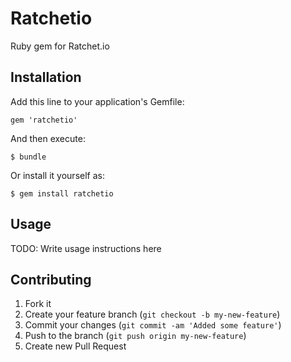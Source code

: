 # Ratchetio

Ruby gem for Ratchet.io

## Installation

Add this line to your application's Gemfile:

    gem 'ratchetio'

And then execute:

    $ bundle

Or install it yourself as:

    $ gem install ratchetio

## Usage

TODO: Write usage instructions here

## Contributing

1. Fork it
2. Create your feature branch (`git checkout -b my-new-feature`)
3. Commit your changes (`git commit -am 'Added some feature'`)
4. Push to the branch (`git push origin my-new-feature`)
5. Create new Pull Request

